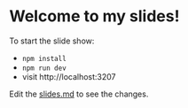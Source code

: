 # Welcome to my slides!

To start the slide show:

- `npm install`
- `npm run dev`
- visit http://localhost:3207

Edit the [slides.md](./slides.md) to see the changes.


